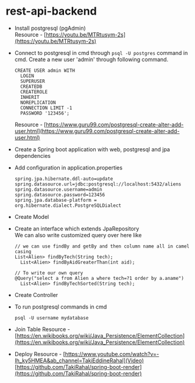 # rest-api-backend

- Install postgresql (pgAdmin)  
Resource - [https://youtu.be/MTRtusym-2s](https://youtu.be/MTRtusym-2s)

- Connect to postgresql in cmd through `psql -U postgres` command in cmd.
  Create a new user 'admin' through following command.
  ```
  CREATE USER admin WITH
    LOGIN
    SUPERUSER
    CREATEDB
    CREATEROLE
    INHERIT
    NOREPLICATION
    CONNECTION LIMIT -1 
    PASSWORD '123456';
  ```
  Resource - [https://www.guru99.com/postgresql-create-alter-add-user.html](https://www.guru99.com/postgresql-create-alter-add-user.html)

- Create a Spring boot application with web, postgresql and jpa dependencies

- Add configuration in application.properties
  ```
  spring.jpa.hibernate.ddl-auto=update
  spring.datasource.url=jdbc:postgresql://localhost:5432/aliens
  spring.datasource.username=admin
  spring.datasource.password=123456
  spring.jpa.database-platform = org.hibernate.dialect.PostgreSQLDialect
  ```

- Create Model

- Create an interface which extends JpaRepository  
  We can also write customized query over here like
  ```
  // we can use findBy and getBy and then column name all in camel casing
  List<Alien> findByTech(String tech);
	List<Alien> findByAidGreaterThan(int aid);
  
  // To write our own query
  @Query("select a from Alien a where tech=?1 order by a.aname")
	List<Alien> findByTechSorted(String tech);
  ```

- Create Controller

- To run postgresql commands in cmd
  ```
  psql -U username mydatabase
  ```
  
- Join Table
  Resource - [https://en.wikibooks.org/wiki/Java_Persistence/ElementCollection](https://en.wikibooks.org/wiki/Java_Persistence/ElementCollection)

- Deploy
  Resource - [https://www.youtube.com/watch?v=-Ih_ky5HMEA&ab_channel=TakiEddineRahal](Video)  
  [https://github.com/TakiRahal/spring-boot-render](https://github.com/TakiRahal/spring-boot-render)
